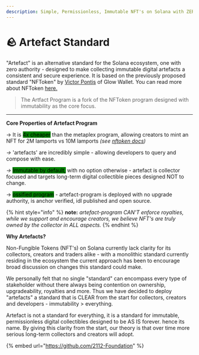 ```yaml
---
description: Simple, Permissionless, Immutable NFT's on Solana with ZERO Auth's.
---
```


# 🪨 Artefact Standard

"Artefact" is an alternative standard for the Solana ecosystem, one with zero authority - designed to make collecting immutable digital artefacts a consistent and secure experience. It is based on the previously proposed standard "NFToken" by [Victor Pontis](https://twitter.com/VictorPontis) of Glow Wallet. You can read more about NFToken [here.](https://nftoken.so/docs/)

> The Artfact Program is a fork of the NFToken program designed with immutability as the core focus.&#x20;

****

**Core Properties of Artefact Program**

\-> It is <mark style="background-color:green;">4x cheaper</mark> than the metaplex program, allowing creators to mint an NFT for 2M lamports vs 10M lamports _(see_ [_nftoken docs_](https://nftoken.so/docs/)_)_&#x20;

_->_ 'artefacts' are incredibly simple - allowing developers to query and compose with ease.

_->_ <mark style="background-color:green;">Immutable by default,</mark> with no option otherwise - artefact is collector focused and targets long-term digital collectible pieces designed NOT to change.

\-> <mark style="background-color:green;">ossified program</mark> - artefact-program is deployed with no upgrade authority, is anchor verified, idl published and open source.&#x20;

{% hint style="info" %}
**note:** _artefact-program CAN'T enforce royalties, while we support and encourage creators, we believe NFT's are truly owned by the collector in ALL aspects._&#x20;
{% endhint %}



**Why Artefacts?**

Non-Fungible Tokens (NFT's) on Solana currently lack clarity for its collectors, creators and traders alike - with a monolithic standard currently residing in the ecosystem the current approach has been to encourage broad discussion on changes this standard could make.&#x20;

We personally felt that no single "standard" can encompass every type of stakeholder without there always being contention on ownership, upgradeability, royalties and more. Thus we have decided to deploy "artefacts" a standard that is CLEAR from the start for collectors, creators and developers - immutability > everything.&#x20;

Artefact is not a standard for everything, it is a standard for immutable, permissionless digital collectibles designed to be AS IS forever. hence its name. By giving this clarity from the start, our theory is that over time more serious long-term collectors and creators will adopt.&#x20;



{% embed url="https://github.com/2112-Foundation" %}
